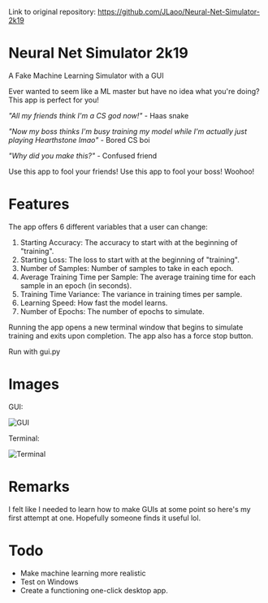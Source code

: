 Link to original repository: https://github.com/JLaoo/Neural-Net-Simulator-2k19

# Neural Net Simulator 2k19
A Fake Machine Learning Simulator with a GUI

Ever wanted to seem like a ML master but have no idea what you're doing? This app is perfect for you!

*"All my friends think I'm a CS god now!"* - Haas snake

*"Now my boss thinks I'm busy training my model while I'm actually just playing Hearthstone lmao"* - Bored CS boi

*"Why did you make this?"* - Confused friend

Use this app to fool your friends! Use this app to fool your boss! Woohoo!

# Features
The app offers 6 different variables that a user can change:
1) Starting Accuracy: The accuracy to start with at the beginning of "training".
2) Starting Loss: The loss to start with at the beginning of "training".
3) Number of Samples: Number of samples to take in each epoch.
4) Average Training Time per Sample: The average training time for each sample in an epoch (in seconds).
5) Training Time Variance: The variance in training times per sample.
6) Learning Speed: How fast the model learns.
7) Number of Epochs: The number of epochs to simulate.

Running the app opens a new terminal window that begins to simulate training and exits upon completion. The app also has a force stop button.

Run with gui.py
# Images
GUI:

![GUI](https://i.imgur.com/3qR7bmU.png)

Terminal:

![Terminal](https://i.imgur.com/DzqUozf.png)
# Remarks
I felt like I needed to learn how to make GUIs at some point so here's my first attempt at one. Hopefully someone finds it useful lol.

# Todo

- Make machine learning more realistic
- Test on Windows
- Create a functioning one-click desktop app.
